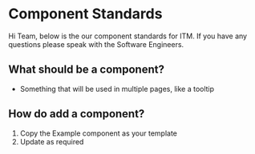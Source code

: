 # Component Standards
Hi Team, below is the our component standards for ITM. If you have any questions please speak with the Software Engineers.

## What should be a component?
* Something that will be used in multiple pages, like a tooltip

## How do add a component?
1. Copy the Example component as your template
2. Update as required